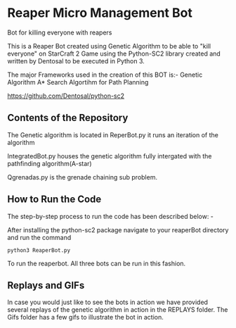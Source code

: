 # Reaper Micro Management Bot
Bot for killing everyone with reapers

This is a Reaper Bot created using Genetic Algorithm to be able to "kill everyone" on StarCraft 2 Game using the Python-SC2 library created and written by Dentosal to be executed in Python 3. 

The major Frameworks used in the creation of this BOT is:- 
Genetic Algorithm 
A* Search Algortihm for Path Planning 

https://github.com/Dentosal/python-sc2

## Contents of the Repository ##

The Genetic algorithm is located in ReperBot.py it runs an iteration of the algorithm

IntegratedBot.py houses the genetic algorithm fully intergated with the pathfinding algorithm(A-star)

Qgrenadas.py is the grenade chaining sub problem. 

## How to Run the Code

The step-by-step process to run the code has been described below: -

After installing the python-sc2 package navigate to your reaperBot directory and run the command
```
python3 ReaperBot.py
```
To run the reaperbot. All three bots can be run in this fashion.

## Replays and GIFs

In case you would just like to see the bots in action we have provided several replays of the genetic algorithm in action in the REPLAYS folder. The Gifs folder has a few gifs to illustrate the bot in action.
